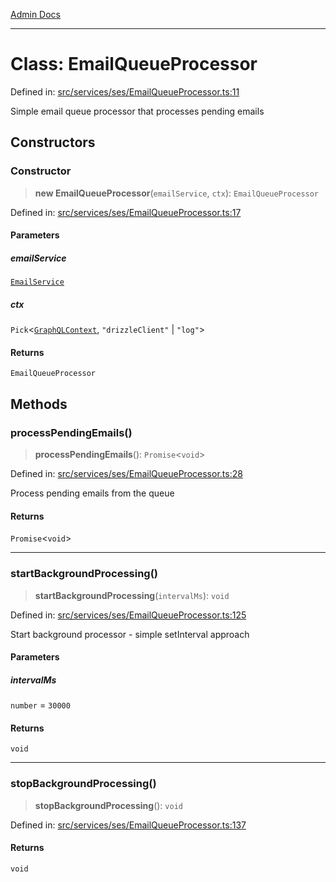 [Admin Docs](/)

***

# Class: EmailQueueProcessor

Defined in: [src/services/ses/EmailQueueProcessor.ts:11](https://github.com/Sourya07/talawa-api/blob/583d62db9438de398bb9012a4a2617e2cb268b08/src/services/ses/EmailQueueProcessor.ts#L11)

Simple email queue processor that processes pending emails

## Constructors

### Constructor

> **new EmailQueueProcessor**(`emailService`, `ctx`): `EmailQueueProcessor`

Defined in: [src/services/ses/EmailQueueProcessor.ts:17](https://github.com/Sourya07/talawa-api/blob/583d62db9438de398bb9012a4a2617e2cb268b08/src/services/ses/EmailQueueProcessor.ts#L17)

#### Parameters

##### emailService

[`EmailService`](../../EmailService/classes/EmailService.md)

##### ctx

`Pick`\<[`GraphQLContext`](../../../../graphql/context/type-aliases/GraphQLContext.md), `"drizzleClient"` \| `"log"`\>

#### Returns

`EmailQueueProcessor`

## Methods

### processPendingEmails()

> **processPendingEmails**(): `Promise`\<`void`\>

Defined in: [src/services/ses/EmailQueueProcessor.ts:28](https://github.com/Sourya07/talawa-api/blob/583d62db9438de398bb9012a4a2617e2cb268b08/src/services/ses/EmailQueueProcessor.ts#L28)

Process pending emails from the queue

#### Returns

`Promise`\<`void`\>

***

### startBackgroundProcessing()

> **startBackgroundProcessing**(`intervalMs`): `void`

Defined in: [src/services/ses/EmailQueueProcessor.ts:125](https://github.com/Sourya07/talawa-api/blob/583d62db9438de398bb9012a4a2617e2cb268b08/src/services/ses/EmailQueueProcessor.ts#L125)

Start background processor - simple setInterval approach

#### Parameters

##### intervalMs

`number` = `30000`

#### Returns

`void`

***

### stopBackgroundProcessing()

> **stopBackgroundProcessing**(): `void`

Defined in: [src/services/ses/EmailQueueProcessor.ts:137](https://github.com/Sourya07/talawa-api/blob/583d62db9438de398bb9012a4a2617e2cb268b08/src/services/ses/EmailQueueProcessor.ts#L137)

#### Returns

`void`
